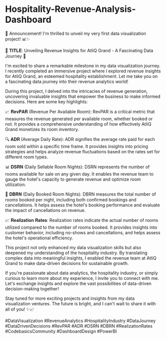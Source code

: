 # Hospitality-Revenue-Analysis-Dashboard

🌟 Announcement! I'm thrilled to unveil my very first data visualization project! 📊✨

🔎 𝐓𝐈𝐓𝐋𝐄: Unveiling Revenue Insights for AtliQ Grand - A Fascinating Data Journey 🏨

I'm excited to share a remarkable milestone in my data visualization journey. I recently completed an immersive project where I explored revenue insights for AtliQ Grand, an esteemed hospitality establishment. Let me take you on a fascinating data journey into their revenue analytics world!

During this project, I delved into the intricacies of revenue generation, uncovering invaluable insights that empower the business to make informed decisions. Here are some key highlights:

📈 𝐑𝐞𝐯𝐏𝐀𝐑 (Revenue Per Available Room): RevPAR is a critical metric that measures the revenue generated per available room, whether booked or not. It provides a comprehensive understanding of how effectively AtliQ Grand monetizes its room inventory.

🔍 𝐀𝐃𝐑 (Average Daily Rate): ADR signifies the average rate paid for each room sold within a specific time frame. It provides insights into pricing strategies and helps analyze revenue fluctuations based on the rates set for different room types.

📊 𝐃𝐒𝐑𝐍 (Daily Sellable Room Nights): DSRN represents the number of rooms available for sale on any given day. It enables the revenue team to gauge the hotel's capacity to generate revenue and optimize room utilization.

🏨 𝐃𝐁𝐑𝐍 (Daily Booked Room Nights): DBRN measures the total number of rooms booked per night, including both confirmed bookings and cancellations. It helps assess the hotel's booking performance and evaluate the impact of cancellations on revenue.

📈 𝐑𝐞𝐚𝐥𝐢𝐳𝐚𝐭𝐢𝐨𝐧 𝐑𝐚𝐭𝐞𝐬: Realization rates indicate the actual number of rooms utilized compared to the number of rooms booked. It provides insights into customer behavior, including no-shows and cancellations, and helps assess the hotel's operational efficiency.

This project not only enhanced my data visualization skills but also deepened my understanding of the hospitality industry. By translating complex data into meaningful insights, I enabled the revenue team at AtliQ Grand to make data-driven decisions for sustainable growth.

If you're passionate about data analytics, the hospitality industry, or simply curious to learn more about my experience, I invite you to connect with me. Let's exchange insights and explore the vast possibilities of data-driven decision-making together!

Stay tuned for more exciting projects and insights from my data visualization ventures. The future is bright, and I can't wait to share it with all of you! ✨📈

#DataVisualization #RevenueAnalytics #HospitalityIndustry #DataJourney #DataDrivenDecisions #RevPAR #ADR #DSRN #DBRN #RealizationRates #CodebasicsCommunity #DashboardDesign #PowerBI
